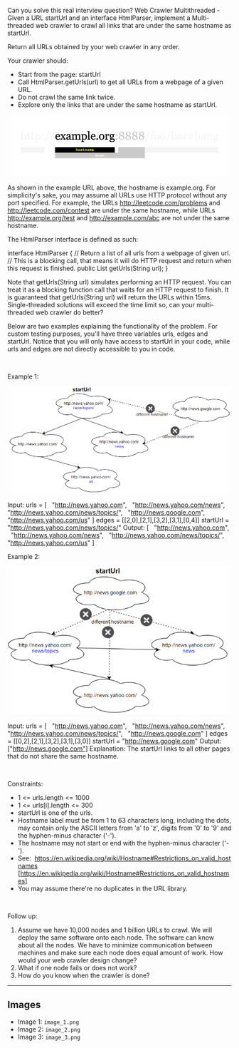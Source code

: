 Can you solve this real interview question? Web Crawler Multithreaded - Given a URL startUrl and an interface HtmlParser, implement a Multi-threaded web crawler to crawl all links that are under the same hostname as startUrl.

Return all URLs obtained by your web crawler in any order.

Your crawler should:

 * Start from the page: startUrl
 * Call HtmlParser.getUrls(url) to get all URLs from a webpage of a given URL.
 * Do not crawl the same link twice.
 * Explore only the links that are under the same hostname as startUrl.

![Example 1](./image_1.png)

As shown in the example URL above, the hostname is example.org. For simplicity's sake, you may assume all URLs use HTTP protocol without any port specified. For example, the URLs http://leetcode.com/problems and http://leetcode.com/contest are under the same hostname, while URLs http://example.org/test and http://example.com/abc are not under the same hostname.

The HtmlParser interface is defined as such:


interface HtmlParser {
  // Return a list of all urls from a webpage of given url.
  // This is a blocking call, that means it will do HTTP request and return when this request is finished.
  public List<String> getUrls(String url);
}


Note that getUrls(String url) simulates performing an HTTP request. You can treat it as a blocking function call that waits for an HTTP request to finish. It is guaranteed that getUrls(String url) will return the URLs within 15ms. Single-threaded solutions will exceed the time limit so, can your multi-threaded web crawler do better?

Below are two examples explaining the functionality of the problem. For custom testing purposes, you'll have three variables urls, edges and startUrl. Notice that you will only have access to startUrl in your code, while urls and edges are not directly accessible to you in code.

 

Example 1:

![Example 2](./image_2.png)


Input:
urls = [
  "http://news.yahoo.com",
  "http://news.yahoo.com/news",
  "http://news.yahoo.com/news/topics/",
  "http://news.google.com",
  "http://news.yahoo.com/us"
]
edges = [[2,0],[2,1],[3,2],[3,1],[0,4]]
startUrl = "http://news.yahoo.com/news/topics/"
Output: [
  "http://news.yahoo.com",
  "http://news.yahoo.com/news",
  "http://news.yahoo.com/news/topics/",
  "http://news.yahoo.com/us"
]


Example 2:

![Example 3](./image_3.png)


Input: 
urls = [
  "http://news.yahoo.com",
  "http://news.yahoo.com/news",
  "http://news.yahoo.com/news/topics/",
  "http://news.google.com"
]
edges = [[0,2],[2,1],[3,2],[3,1],[3,0]]
startUrl = "http://news.google.com"
Output: ["http://news.google.com"]
Explanation: The startUrl links to all other pages that do not share the same hostname.

 

Constraints:

 * 1 <= urls.length <= 1000
 * 1 <= urls[i].length <= 300
 * startUrl is one of the urls.
 * Hostname label must be from 1 to 63 characters long, including the dots, may contain only the ASCII letters from 'a' to 'z', digits from '0' to '9' and the hyphen-minus character ('-').
 * The hostname may not start or end with the hyphen-minus character ('-'). 
 * See:  https://en.wikipedia.org/wiki/Hostname#Restrictions_on_valid_hostnames [https://en.wikipedia.org/wiki/Hostname#Restrictions_on_valid_hostnames]
 * You may assume there're no duplicates in the URL library.

 

Follow up:

 1. Assume we have 10,000 nodes and 1 billion URLs to crawl. We will deploy the same software onto each node. The software can know about all the nodes. We have to minimize communication between machines and make sure each node does equal amount of work. How would your web crawler design change?
 2. What if one node fails or does not work?
 3. How do you know when the crawler is done?

---

## Images

- Image 1: `image_1.png`
- Image 2: `image_2.png`
- Image 3: `image_3.png`
